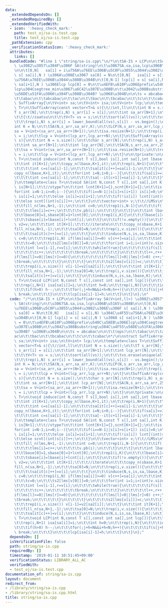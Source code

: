 ```yaml
---
data:
  _extendedDependsOn: []
  _extendedRequiredBy: []
  _extendedVerifiedWith:
  - icon: ':heavy_check_mark:'
    path: test_oj/sa-is.test.cpp
    title: test_oj/sa-is.test.cpp
  _pathExtension: cpp
  _verificationStatusIcon: ':heavy_check_mark:'
  attributes:
    links: []
  bundledCode: "#line 1 \"string/sa-is.cpp\"\n/*\n\tSA-IS + LCP\n\n\tSuffixArray SA(V<int,ll>)\
    \ \u3082\u3057\u304F\u306F SA(string)\n\t\u3067SA.sa,isa,lcp\u306B\u5165\u308B\
    \n\n\t[0,N]   sa[i] = i\u756A\u76EE\u306B\u5C0F\u3055\u3044\u3082\u306E\u306F\
    \ s[ sa[i],N ) \u306A\u306E\u3067 sa[0] = N\n\t[0,N]   isa[i] = s[i,N) \u304C\u4F55\
    \u756A\u76EE\u306B\u3044\u308B\u304B\n\t[0,N-1] lcp[i] = s[ sa[i],N ) \u3068 s[\
    \ sa[i+1],N ) \u306Elcp lcp[0] = 0\n\t\u4EFB\u610F\u306Eprefix\u540C\u58EB\u306E\
    lcp\u304Csegtree_min\u3067\u6C42\u307E\u308B\n\t\u3042\u308Bsubstring\u304C\u4F55\
    \u56DE\u51FA\u3066\u304F\u308B\u304B? \u3068\u304B\n\n\ts = abcabac\n\n\t\t(eps)\n\
    \t\tabac\n\t\tabcabac\n\t\tac\n\t\tbac\n\t\tbcabac\n\t\tc\n\t\tcabac\n*/\n\nstruct\
    \ SuffixArray{\n\tV<int> sa;\n\tV<int> isa;\n\tV<int> lcp;\n\n\ttemplate<class\
    \ T>\n\tSuffixArray(const vector<T>& s){\t//int,ll\n\t\tint N = s.size();\n\t\t\
    T s_arr[N];\n\t\trep(i,N) s_arr[i] = s[i];\n\t\tint sa_arr[N+1];\n\t\tint lcp_arr[N];\n\
    \t\t{\t//zaatsu\n\t\t\tV<T> vs = s;\n\t\t\tsort(all(vs));\n\t\t\tvs.erase(unique(all(vs)),vs.end());\n\
    \t\t\trep(i,N) s_arr[i] = lower_bound(all(vs),s[i]) - vs.begin();\n\t\t}\n\t\t\
    int K = N;\n\t\tSA(N,s_arr,sa_arr,K);\n\t\tLCP(N,s_arr,sa_arr,lcp_arr);\n\t\t\
    sa = V<int>(sa_arr,sa_arr+(N+1));\n\t\tisa.resize(N+1);\n\t\trep(i,N+1) isa[sa[i]]\
    \ = i;\n\t\tlcp = V<int>(lcp_arr,lcp_arr+N);\n\t}\n\tSuffixArray(const string&\
    \ s){\n\t\tint N = s.size();\n\t\tchar s_arr[N];\n\t\trep(i,N) s_arr[i] = s[i];\n\
    \t\tint sa_arr[N+1];\n\t\tint lcp_arr[N];\n\t\tSA(N,s_arr,sa_arr,256);\n\t\tLCP(N,s_arr,sa_arr,lcp_arr);\n\
    \t\tsa = V<int>(sa_arr,sa_arr+(N+1));\n\t\tisa.resize(N+1);\n\t\trep(i,N+1) isa[sa[i]]\
    \ = i;\n\t\tlcp = V<int>(lcp_arr,lcp_arr+N);\n\t}\n\n\tprivate:\n\n\ttemplate<class\
    \ T>\n\tvoid induce(int N,const T s[],bool is[],int sa[],int lbase[],int K){\n\
    \t\tint it[K+1];\n\t\tcopy_n(lbase,K+1,it);\n\t\trep(i,N+1){\n\t\t\tif(sa[i]>=1&&!is[sa[i]-1]){\n\
    \t\t\t\tint c=s[sa[i]-1];\n\t\t\t\tsa[it[c]++]=sa[i]-1;\n\t\t\t}\n\t\t}\n\t\t\
    copy_n(lbase,K+1,it);\n\t\tfor(int i=N;i>0;i--){\n\t\t\tif(sa[i]>=1&&is[sa[i]-1]){\n\
    \t\t\t\tint c=s[sa[i]-1];\n\t\t\t\tsa[--it[c+1]]=sa[i]-1;\n\t\t\t}\n\t\t}\n\t\
    }\n\ttemplate<class T>\n\tvoid SA(int N,const T s[],int sa[],int K){\n\t\tbool\
    \ is[N+1];\t\t//stype?\n\t\tint lcnt[K+1]={},scnt[K+1]={};\n\t\tis[N]=1;\n\t\t\
    for(int i=N-1;i>=0;i--){\n\t\t\tif(i==N-1||s[i]>s[i+1]) is[i]=0;\n\t\t\telse if(s[i]<s[i+1])\
    \ is[i]=1;\n\t\t\telse is[i]=is[i+1];\n\t\t\tif(!is[i]) lcnt[(int)s[i]]++;\n\t\
    \t\telse scnt[(int)s[i]]++;\n\t\t}\n\t\tvector<int> v;\t\t//LMSs\n\t\tint lms[N+1];\n\
    \t\tfill_n(lms,N+1,-1);\n\t\tint c=0;\n\t\trep1(i,N-1){\n\t\t\tif(!is[i-1]&&is[i]){\n\
    \t\t\t\tlms[i]=c++;\n\t\t\t\tv.pb(i);\n\t\t\t}\n\t\t}\n\t\tint lbase[K+1],sbase[K+1];\n\
    \t\tlbase[0]=1,sbase[0]=1+lcnt[0];\n\t\trep1(i,K){\n\t\t\tlbase[i]=sbase[i-1]+scnt[i-1];\n\
    \t\t\tsbase[i]=lbase[i]+lcnt[i];\n\t\t}\n\t\tif(!v.empty()){\n\t\t\tvector<int>\
    \ v2=v;\n\t\t\tint it[K+1];\t\t\t//iterate\n\t\t\tcopy_n(sbase,K+1,it);\n\t\t\t\
    fill_n(sa,N+1,-1);\n\t\t\tsa[0]=N;\n\t\t\trep(i,v.size()){\n\t\t\t\tint c=s[v[i]];\n\
    \t\t\t\tsa[it[c]++]=v[i];\n\t\t\t}\n\t\t\tinduce(N,s,is,sa,lbase,K);\n\t\t\tint\
    \ c=0;\n\t\t\trep1(i,N) if(lms[sa[i]]>=0) v[c++]=sa[i];\n\t\t\tint s2[v.size()],sa2[v.size()+1];\n\
    \t\t\tc=0;\n\t\t\ts2[lms[v[0]]]=0;\n\t\t\tfor(int i=1;i<(int)v.size();i++){\n\t\
    \t\t\tint l=v[i-1],r=v[i];\n\t\t\t\twhile(true){\n\t\t\t\t\tif(s[l]!=s[r]){\n\t\
    \t\t\t\t\tc++;\n\t\t\t\t\t\tbreak;\n\t\t\t\t\t}\n\t\t\t\t\tl++,r++;\n\t\t\t\t\t\
    if(lms[l]>=0||lms[r]>=0){\n\t\t\t\t\t\tif(lms[l]<0||lms[r]<0) c++;\n\t\t\t\t\t\
    \tbreak;\n\t\t\t\t\t}\n\t\t\t\t}\n\t\t\t\ts2[lms[v[i]]]=c;\n\t\t\t}\n\t\t\tSA(v.size(),s2,sa2,c);\n\
    \t\t\trep1(i,v.size()) v[i-1]=v2[sa2[i]];\n\t\t}\n\t\tint it[K+1];\n\t\tcopy_n(sbase,K+1,it);\n\
    \t\tfill_n(sa,N+1,-1);\n\t\tsa[0]=N;\n\t\trep(i,v.size()){\n\t\t\tint c=s[v[i]];\n\
    \t\t\tsa[it[c]++]=v[i];\n\t\t}\n\t\tinduce(N,s,is,sa,lbase,K);\n\t}\n\ttemplate<class\
    \ T>\n\tvoid LCP(int N,const T s[],const int sa[],int lcp[]){\n\t\tint isa[N+1];\n\
    \t\trep(i,N+1) isa[sa[i]]=i;\n\t\tint h=0;\n\t\trep(i,N){\n\t\t\tint j=sa[isa[i]-1];\n\
    \t\t\tif(h>0) h--;\n\t\t\tfor(;j+h<N&&i+h<N;h++){\n\t\t\t\tif(s[j+h]!=s[i+h])\
    \ break;\n\t\t\t}\n\t\t\tlcp[isa[i]-1]=h;\n\t\t}\n\t}\n};\n"
  code: "/*\n\tSA-IS + LCP\n\n\tSuffixArray SA(V<int,ll>) \u3082\u3057\u304F\u306F\
    \ SA(string)\n\t\u3067SA.sa,isa,lcp\u306B\u5165\u308B\n\n\t[0,N]   sa[i] = i\u756A\
    \u76EE\u306B\u5C0F\u3055\u3044\u3082\u306E\u306F s[ sa[i],N ) \u306A\u306E\u3067\
    \ sa[0] = N\n\t[0,N]   isa[i] = s[i,N) \u304C\u4F55\u756A\u76EE\u306B\u3044\u308B\
    \u304B\n\t[0,N-1] lcp[i] = s[ sa[i],N ) \u3068 s[ sa[i+1],N ) \u306Elcp lcp[0]\
    \ = 0\n\t\u4EFB\u610F\u306Eprefix\u540C\u58EB\u306Elcp\u304Csegtree_min\u3067\u6C42\
    \u307E\u308B\n\t\u3042\u308Bsubstring\u304C\u4F55\u56DE\u51FA\u3066\u304F\u308B\
    \u304B? \u3068\u304B\n\n\ts = abcabac\n\n\t\t(eps)\n\t\tabac\n\t\tabcabac\n\t\t\
    ac\n\t\tbac\n\t\tbcabac\n\t\tc\n\t\tcabac\n*/\n\nstruct SuffixArray{\n\tV<int>\
    \ sa;\n\tV<int> isa;\n\tV<int> lcp;\n\n\ttemplate<class T>\n\tSuffixArray(const\
    \ vector<T>& s){\t//int,ll\n\t\tint N = s.size();\n\t\tT s_arr[N];\n\t\trep(i,N)\
    \ s_arr[i] = s[i];\n\t\tint sa_arr[N+1];\n\t\tint lcp_arr[N];\n\t\t{\t//zaatsu\n\
    \t\t\tV<T> vs = s;\n\t\t\tsort(all(vs));\n\t\t\tvs.erase(unique(all(vs)),vs.end());\n\
    \t\t\trep(i,N) s_arr[i] = lower_bound(all(vs),s[i]) - vs.begin();\n\t\t}\n\t\t\
    int K = N;\n\t\tSA(N,s_arr,sa_arr,K);\n\t\tLCP(N,s_arr,sa_arr,lcp_arr);\n\t\t\
    sa = V<int>(sa_arr,sa_arr+(N+1));\n\t\tisa.resize(N+1);\n\t\trep(i,N+1) isa[sa[i]]\
    \ = i;\n\t\tlcp = V<int>(lcp_arr,lcp_arr+N);\n\t}\n\tSuffixArray(const string&\
    \ s){\n\t\tint N = s.size();\n\t\tchar s_arr[N];\n\t\trep(i,N) s_arr[i] = s[i];\n\
    \t\tint sa_arr[N+1];\n\t\tint lcp_arr[N];\n\t\tSA(N,s_arr,sa_arr,256);\n\t\tLCP(N,s_arr,sa_arr,lcp_arr);\n\
    \t\tsa = V<int>(sa_arr,sa_arr+(N+1));\n\t\tisa.resize(N+1);\n\t\trep(i,N+1) isa[sa[i]]\
    \ = i;\n\t\tlcp = V<int>(lcp_arr,lcp_arr+N);\n\t}\n\n\tprivate:\n\n\ttemplate<class\
    \ T>\n\tvoid induce(int N,const T s[],bool is[],int sa[],int lbase[],int K){\n\
    \t\tint it[K+1];\n\t\tcopy_n(lbase,K+1,it);\n\t\trep(i,N+1){\n\t\t\tif(sa[i]>=1&&!is[sa[i]-1]){\n\
    \t\t\t\tint c=s[sa[i]-1];\n\t\t\t\tsa[it[c]++]=sa[i]-1;\n\t\t\t}\n\t\t}\n\t\t\
    copy_n(lbase,K+1,it);\n\t\tfor(int i=N;i>0;i--){\n\t\t\tif(sa[i]>=1&&is[sa[i]-1]){\n\
    \t\t\t\tint c=s[sa[i]-1];\n\t\t\t\tsa[--it[c+1]]=sa[i]-1;\n\t\t\t}\n\t\t}\n\t\
    }\n\ttemplate<class T>\n\tvoid SA(int N,const T s[],int sa[],int K){\n\t\tbool\
    \ is[N+1];\t\t//stype?\n\t\tint lcnt[K+1]={},scnt[K+1]={};\n\t\tis[N]=1;\n\t\t\
    for(int i=N-1;i>=0;i--){\n\t\t\tif(i==N-1||s[i]>s[i+1]) is[i]=0;\n\t\t\telse if(s[i]<s[i+1])\
    \ is[i]=1;\n\t\t\telse is[i]=is[i+1];\n\t\t\tif(!is[i]) lcnt[(int)s[i]]++;\n\t\
    \t\telse scnt[(int)s[i]]++;\n\t\t}\n\t\tvector<int> v;\t\t//LMSs\n\t\tint lms[N+1];\n\
    \t\tfill_n(lms,N+1,-1);\n\t\tint c=0;\n\t\trep1(i,N-1){\n\t\t\tif(!is[i-1]&&is[i]){\n\
    \t\t\t\tlms[i]=c++;\n\t\t\t\tv.pb(i);\n\t\t\t}\n\t\t}\n\t\tint lbase[K+1],sbase[K+1];\n\
    \t\tlbase[0]=1,sbase[0]=1+lcnt[0];\n\t\trep1(i,K){\n\t\t\tlbase[i]=sbase[i-1]+scnt[i-1];\n\
    \t\t\tsbase[i]=lbase[i]+lcnt[i];\n\t\t}\n\t\tif(!v.empty()){\n\t\t\tvector<int>\
    \ v2=v;\n\t\t\tint it[K+1];\t\t\t//iterate\n\t\t\tcopy_n(sbase,K+1,it);\n\t\t\t\
    fill_n(sa,N+1,-1);\n\t\t\tsa[0]=N;\n\t\t\trep(i,v.size()){\n\t\t\t\tint c=s[v[i]];\n\
    \t\t\t\tsa[it[c]++]=v[i];\n\t\t\t}\n\t\t\tinduce(N,s,is,sa,lbase,K);\n\t\t\tint\
    \ c=0;\n\t\t\trep1(i,N) if(lms[sa[i]]>=0) v[c++]=sa[i];\n\t\t\tint s2[v.size()],sa2[v.size()+1];\n\
    \t\t\tc=0;\n\t\t\ts2[lms[v[0]]]=0;\n\t\t\tfor(int i=1;i<(int)v.size();i++){\n\t\
    \t\t\tint l=v[i-1],r=v[i];\n\t\t\t\twhile(true){\n\t\t\t\t\tif(s[l]!=s[r]){\n\t\
    \t\t\t\t\tc++;\n\t\t\t\t\t\tbreak;\n\t\t\t\t\t}\n\t\t\t\t\tl++,r++;\n\t\t\t\t\t\
    if(lms[l]>=0||lms[r]>=0){\n\t\t\t\t\t\tif(lms[l]<0||lms[r]<0) c++;\n\t\t\t\t\t\
    \tbreak;\n\t\t\t\t\t}\n\t\t\t\t}\n\t\t\t\ts2[lms[v[i]]]=c;\n\t\t\t}\n\t\t\tSA(v.size(),s2,sa2,c);\n\
    \t\t\trep1(i,v.size()) v[i-1]=v2[sa2[i]];\n\t\t}\n\t\tint it[K+1];\n\t\tcopy_n(sbase,K+1,it);\n\
    \t\tfill_n(sa,N+1,-1);\n\t\tsa[0]=N;\n\t\trep(i,v.size()){\n\t\t\tint c=s[v[i]];\n\
    \t\t\tsa[it[c]++]=v[i];\n\t\t}\n\t\tinduce(N,s,is,sa,lbase,K);\n\t}\n\ttemplate<class\
    \ T>\n\tvoid LCP(int N,const T s[],const int sa[],int lcp[]){\n\t\tint isa[N+1];\n\
    \t\trep(i,N+1) isa[sa[i]]=i;\n\t\tint h=0;\n\t\trep(i,N){\n\t\t\tint j=sa[isa[i]-1];\n\
    \t\t\tif(h>0) h--;\n\t\t\tfor(;j+h<N&&i+h<N;h++){\n\t\t\t\tif(s[j+h]!=s[i+h])\
    \ break;\n\t\t\t}\n\t\t\tlcp[isa[i]-1]=h;\n\t\t}\n\t}\n};"
  dependsOn: []
  isVerificationFile: false
  path: string/sa-is.cpp
  requiredBy: []
  timestamp: '2019-01-11 10:51:45+09:00'
  verificationStatus: LIBRARY_ALL_AC
  verifiedWith:
  - test_oj/sa-is.test.cpp
documentation_of: string/sa-is.cpp
layout: document
redirect_from:
- /library/string/sa-is.cpp
- /library/string/sa-is.cpp.html
title: string/sa-is.cpp
---
```

